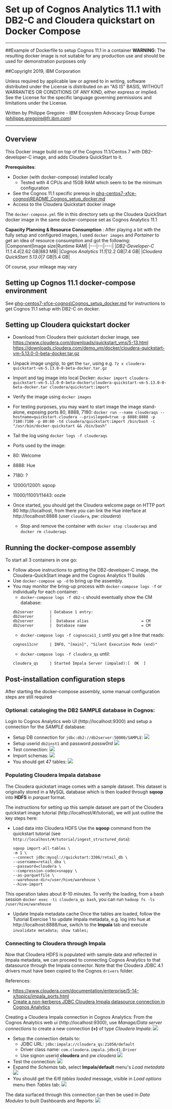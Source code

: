 # Set up of Cognos Analytics 11.1 with DB2-C and Cloudera quickstart on Docker Compose
---
##Example of Dockerfile to setup Cognos 11.1 in a container
__WARNING__: The resulting docker image is not suitable for any production use and should be used for demonstration purposes only

##Copyright 2019, IBM Corporation

Unless required by applicable law or agreed to in writing, software distributed under the License is distributed on an "AS IS" BASIS, WITHOUT WARRANTIES OR CONDITIONS OF ANY KIND, either express or implied.
See the License for the specific language governing permissions and limitations under the License.

Written by Philippe Gregoire - IBM Ecosystem Advocacy Group Europe (philippe.gregoire@fr.ibm.com)

---

## Overview
This Docker image build on top of the Cognos 11.1/Centos 7 with DB2-developer-C image, and adds Cloudera QuickStart to it.

<a name="prereqs"></a>__Prerequisites__:
 - Docker (with docker-compose) installed locally
   - Tested with 4 CPUs and 15GB RAM which seem to be the minimum configuration
 - See the Cognos 11.1 specific prereqs in [phg-centos7-xfce-cognos\README_Cognos_setup_docker.md](phg-centos7-xfce-cognos\README_Cognos_setup_docker.md#prereqs)
 - Access to the Cloudera Quickstart docker image

The `docker-compose.yml` file in this directory sets up the Cloudera QuickStart docker image in the same docker-compose set as Cognos Analytics 11.1

__Capacity Planning & Resource Consumption__ :
After playing a bit with the fully setup and configured images, I used `docker images` and *Portainer* to get an idea of resource consumption and got the following:
|Component|Image size|Runtime RAM|
|---|--:|---:|
|_DB2-Developer-C 11.1.4.4_|2.62 GB|883 MB|
|_Cognos Analytics 11.1_|12.2 GB|7.4 GB|
|_Cloudera QuickStart 5.13.0_|7 GB|5.4 GB|

Of course, your mileage may vary

## Setting up Cognos 11.1 docker-compose environment
See [phg-centos7-xfce-cognos\Cognos_setup_docker.md](phg-centos7-xfce-cognos\README_Cognos_setup_docker.md) for instructions to get Cognos 11.1 setup with DB2-C on docker.

## Setting up Cloudera quickstart docker
 * Download from Cloudera their quickstart docker image, see https://www.cloudera.com/downloads/quickstart_vms/5-13.html
   https://downloads.cloudera.com/demo_vm/docker/cloudera-quickstart-vm-5.13.0-0-beta-docker.tar.gz
 * Unpack image ungzip, to get the `tar`, using e.g. `7z x cloudera-quickstart-vm-5.13.0-0-beta-docker.tar.gz` 
 * Import and tag image into local Docker: `docker import cloudera-quickstart-vm-5.13.0-0-beta-docker\cloudera-quickstart-vm-5.13.0-0-beta-docker.tar cloudera/quickstart:import`
 * Verify the image using `docker images`

 * For testing purposes, you may want to start image the image stand-alone, exposing ports 80, 8888, 7180: `docker run --name clouderaqs --hostname=quickstart.cloudera --privileged=true -p 8888:8888 -p 7180:7180 -p 80:80 -td cloudera/quickstart:import /bin/bash -c "/usr/bin/docker-quickstart && /bin/bash"`
 * Tail the log using `docker logs -f clouderaqs`
 * Ports used by the image: 
  * 80: Welcome
  * 8888: Hue
  * 7180: ?
  * 12000/12001: sqoop
  * 11000/11001/11443: oozie
* Once started, you should get the Cloudera welcome page on HTTP port 80 http://localhost, from there you can link the Hue interface at http://localhost:8888 (user `cloudera`, pw: _cloudera_)
  * Stop and remove the container with `docker stop clouderaqs` and `docker rm clouderaqs`

## Running the docker-compose assembly
To start all 3 containers in one go:
* Follow above instructions to getting the DB2-developer-C image, the Cloudera-QuickStart image and the Cognos Analytics 11 builds
* Use `docker-compose up -d` to bring up the assembly.
* You may monitor the bring-up process with `docker-compose logs -f` or individually for each container:
  * `docker-compose logs -f db2-c` should eventually show the CM database:
  ```
  db2server       | Database 1 entry:
  db2server       |
  db2server       |  Database alias                       = CM
  db2server       |  Database name                        = CM
  ``` 
  *  `docker-compose logs -f cognosca11_1` until you get a line that reads:
  ```
  cognos11cnr     | INFO, "[main]", "Silent Execution Mode (end)"
  ```
  *  `docker-compose logs -f cloudera_qs` until:
  ```
  cloudera_qs     | Started Impala Server (impalad):[  OK  ]
  ```

## Post-installation configuration steps
After starting the docker-compose assembly, some manual configuration steps are still required

### Optional: cataloging the DB2 SAMPLE database in Cognos:
Login to Cognos Analytics web UI (http://localhost:9300) and setup a connection for the *SAMPLE* database:
* Setup DB connection for `jdbc:db2://db2server:50000/SAMPLE`:
![](images_README/20190311_db48b3ff.png)
* Setup userid `db2inst1` and password _passw0rd_ 
![](images_README/20190311_5860f460.png)
* Test connection:
![](images_README/20190311_907a1c3e.png)
* Import schemas:
![](images_README/20190311_94696aea.png)
* You should get 47 tables:
![](images_README/20190311_b36b90a9.png)

### Populating Cloudera Impala database
The Cloudera quickstart image comes with a sample dataset. This dataset is originally stored in a MySQL database which is then loaded through **sqoop** into **HDFS** in *parquet* format.

The instructions for setting up this sample dataset are part of the Cloudera quickstart image tutorial (http://localhost/#/tutorial), we will just outline the key steps here:

* Load data into Cloudera HDFS
Use the **sqoop** command from the quickstart tutorial (see `http://localhost/#/tutorial/ingest_structured_data`):
  ```
  sqoop import-all-tables \
  -m 1 \
  --connect jdbc:mysql://quickstart:3306/retail_db \
  --username=retail_dba \
  --password=cloudera \
  --compression-codec=snappy \
  --as-parquetfile \
  --warehouse-dir=/user/hive/warehouse \
  --hive-import
  ```
This operation takes about 8-10 minutes. To verify the loading, from a bash session `docker exec -ti cloudera_qs bash`, you can run `hadoop fs -ls /user/hive/warehouse` 
* Update Impala metadata cache
Once the tables are loaded, follow the Tutorial Exercise 1 to update Impala metadata, e.g. log into hue at http://localhost:8888/hue, switch to the **Impala** tab and execute `invalidate metadata; show tables;`

### Connecting to Cloudera through Impala
Now that Cloudera HDFS is populated with sample data and reflected in Impala metadata, we can proceed to connecting Cognos Analytics to that datasource through the Impala connector.
Note that the Cloudera JDBC 4.1 drivers must have been copied to the Cognos `drivers` folder.

References:
- https://www.cloudera.com/documentation/enterprise/5-14-x/topics/impala_ports.html
- [Create a non-kerberos JDBC Cloudera Impala datasource connection in Cognos Analytics](http://www-01.ibm.com/support/docview.wss?uid=swg22013856)

Creating a Cloudera Impala connection in Cognos Analytics:
From the Cognos Analytics web ui (http://localhost:9300), use *Manage/Data server connections* to create a new connection **(+)** of type *Cloudera Impala*: ![](images_README/20190311_641b5994.png)
* Setup the connection details to:
  * JDBC URL: `jdbc:impala://cloudera_qs:21050/default`
  * Driver class name: `com.cloudera.impala.jdbc41.Driver`
  * Use signon userid **cloudera** and pw *cloudera*
  ![](images_README/20190311_14524e1e.png)
* Test the connection: ![](images_README/20190311_83de7508.png)
* Expand the *Schemas* tab, select **Impala/default** menu's *Load metadata* ![](images_README/20190312_822dce25.png)
* You should get the *6/6 tables loaded* message, visible in *Load options* menu then *Tables* tab: ![](images_README/20190312_a1d449a6.png)

The data surfaced through this connection can then be used in *Data Modules* to built Dashboards and Reports: ![](images_README/20190312_e296f97c.png)